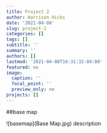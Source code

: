 ```yaml
---
title: Project 2
author: Harrison Hicks
date: '2021-04-08'
slug: project-2
categories: []
tags: []
subtitle: ''
summary: ''
authors: []
lastmod: '2021-04-08T16:31:32-04:00'
featured: no
image:
  caption: ''
  focal_point: ''
  preview_only: no
projects: []
---
```


##base map

![basemap](Base Map.jpg)
description 
